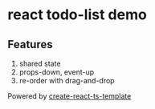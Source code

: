 # react todo-list demo

## Features

1. shared state
2. props-down, event-up
3. re-order with drag-and-drop

Powered by [create-react-ts-template](./toolkit.md)
